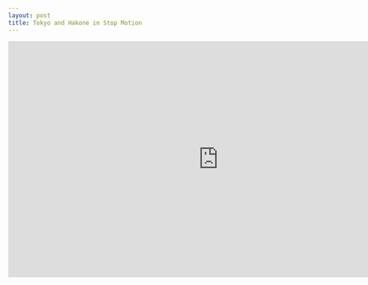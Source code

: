 ```yaml
---
layout: post
title: Tokyo and Hakone in Stop Motion
---
```

<div class="video-wrapper"><iframe width="853" height="480" src="https://www.youtube.com/embed/jriMnPJg7XM?rel=0&amp;showinfo=0" frameborder="0" allowfullscreen></iframe></div>

